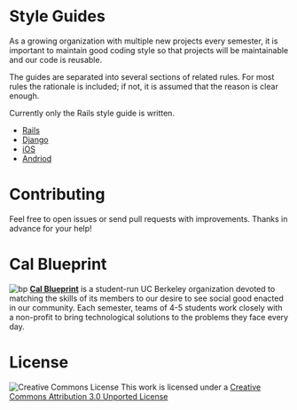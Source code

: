 Style Guides
============

As a growing organization with multiple new projects every semester, it is important to maintain good coding style so that projects will be maintainable and our code is reusable.

The guides are separated into several sections of related rules. For most rules the rationale is included; if not, it is assumed that the reason is clear enough.

Currently only the Rails style guide is written.

- [Rails](rails/README.md)
- [Django](django/README.md)
- [iOS](iOS/README.md)
- [Andriod](andriod/README.md)

# Contributing

Feel free to open issues or send pull requests with improvements. Thanks in
advance for your help!

# Cal Blueprint
![bp](http://bptech.berkeley.edu/assets/logo-full-large-d6419503b443e360bc6c404a16417583.png "BP Banner")
**[Cal Blueprint](http://www.calblueprint.org/)** is a student-run UC Berkeley organization devoted to matching the skills of its members to our desire to see social good enacted in our community. Each semester, teams of 4-5 students work closely with a non-profit to bring technological solutions to the problems they face every day.

# License

![Creative Commons License](http://i.creativecommons.org/l/by/3.0/88x31.png)
This work is licensed under a [Creative Commons Attribution 3.0 Unported
License](http://creativecommons.org/licenses/by/3.0/deed.en_US)
